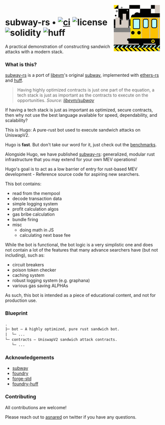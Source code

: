 <img align="right" width="150" height="150" top="100" src="./assets/subway.png">

# subway-rs • [![ci](https://github.com/abigger87/subway-rs/actions/workflows/ci.yaml/badge.svg)](https://github.com/abigger87/subway-rs/actions/workflows/ci.yaml) ![license](https://img.shields.io/github/license/abigger87/subway-rs?label=license) ![solidity](https://img.shields.io/badge/solidity-^0.8.15-lightgrey) ![huff](https://img.shields.io/badge/huff-0.3.0-8b6c5c)

A practical demonstration of constructing sandwich attacks with a modern stack.


### What is this?

[subway-rs](https://github.com/abigger87/subway-rs) is a port of [libevm](https://twitter.com/libevm)'s original [subway](https://github.com/libevm/subway), implemented with [ethers-rs](https://github.com/gakonst/ethers-rs) and [huff](https://github.com/huff-language).

> Having highly optimized contracts is just one part of the equation, a tech stack is just as important as the contracts to execute on the opportunities.
_Source: [libevm/subway](https://github.com/libevm/subway#subway)_

If having a tech stack is just as important as optimized, secure contracts, then why not use the best language available for speed, dependability, and scalability?

This is Hugo: A pure-rust bot used to execute sandwich attacks on UniswapV2.

Hugo is **fast**. But don't take our word for it, just check out the [benchmarks](./hugo/benches).

Alongside Hugo, we have published [subway-rs](https://crate.io/crates/subway-rs): generalized, modular rust infrastructure that you may extend for your own MEV operations!

Hugo's goal is to act as a low barrier of entry for rust-based MEV development - Reference source code for aspiring new searchers.

This bot contains:

- read from the mempool
- decode transaction data
- simple logging system
- profit calculation algos
- gas bribe calculation
- bundle firing
- misc
  - doing math in JS
  - calculating next base fee

While the bot is functional, the bot logic is a very simplistic one and does not contain a lot of the features that many advance searchers have (but not including), such as:

- circuit breakers
- poison token checker
- caching system
- robust logging system (e.g. graphana)
- various gas saving ALPHAs

As such, this bot is intended as a piece of educational content, and not for production use.


### Blueprint

```ml
.
├─ bot — A highly optimized, pure rust sandwich bot.
|  └─ ...
└─ contracts — UniswapV2 sandwich attack contracts.
   └─ ...
```


### Acknowledgements

- [subway](https://github.com/libevm/subway)
- [foundry](https://github.com/foundry-rs/foundry)
- [forge-std](https://github.com/brockelmore/forge-std)
- [foundry-huff](https://github.com/foundry-rs/foundry-huff)


### Contributing

All contributions are welcome!

Please reach out to [asnared](https://twitter.com/asnared) on twitter if you have any questions.